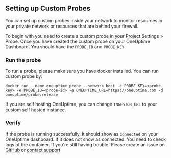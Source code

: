 ## Setting up Custom Probes

You can set up custom probes inside your network to monitor resources in your private network or resources that are behind your firewall. 

To begin with you need to create a custom probe in your Project Settings > Probe. Once you have created the custom probe on your OneUptime Dashboard. You should have the `PROBE_ID` and `PROBE_KEY`


### Run the probe

To run a probe, please make sure you have docker installed. You can run custom probe by: 

```
docker run --name oneuptime-probe --network host -e PROBE_KEY=<probe-key> -e PROBE_ID=<probe-id> -e ONEUPTIME_URL=https://oneuptime.com -d oneuptime/probe:release
```

If you are self hosting OneUptime, you can change `INGESTOR_URL` to your custom self hosted instance. 

### Verify 

If the probe is running successfully. It should show as `Connected` on your OneUptime dashboard. If it does not show as connected. You need to check logs of the container. If you're still having trouble. Please create an issue on [GitHub](https://github.com/oneuptime/oneuptime) or [contact support](https://oneuptime.com/support)